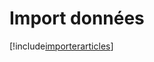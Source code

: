 # Import données

[!include[importerarticles](importdonnees.importerarticles.autogen.md)]




































